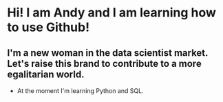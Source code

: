 # Hi! I am Andy and I am learning how to use Github!
## I'm a new woman in the data scientist market. Let's raise this brand to contribute to a more egalitarian world.
* At the moment I'm learning Python and SQL.
